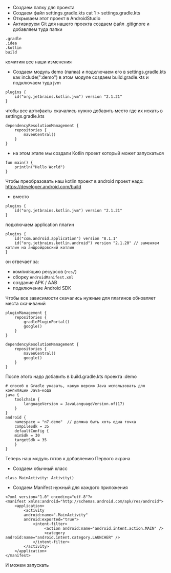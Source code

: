 - Создаем папку для проекта
- Создаем файл settings.gradle.kts
  cat 1 > settings.gradle.kts
- Открываем этот проект в AndroidStudio
- Активируем Git для нашего проекта
  создаем файл .gitignore и добавляем туда папки
```
.gradle  
.idea  
.kotlin  
build
```
  комитим все наши изменения
- Создаем модуль demo (папка) и подключаем его в settings.gradle.kts как include(":demo")
  в этом модуле создаем build.gradle.kts и подключаем туда jvm
```
plugins {  
    id("org.jetbrains.kotlin.jvm") version "2.1.21"  
}
```
чтобы все артифакты скачались нужно добавить место где их искать в settings.gradle.kts
```
dependencyResolutionManagement {  
    repositories {  
        mavenCentral()  
    }  
}
```
- на этом этапе мы создали Kotlin проект который может запускаться
```
fun main() {  
    println("Hello World")  
}
```
Чтобы преобразовать наш kotlin проект в android проект надо:
https://developer.android.com/build
- вместо 
```
plugins {  
    id("org.jetbrains.kotlin.jvm") version "2.1.21"  
}
```
подключаем application плагин
```
plugins {  
    id("com.android.application") version "8.1.1"  
    id("org.jetbrains.kotlin.android") version "2.1.20" // заменяем котлин на андройдовский котлин
}
```
он отвечает за:
- компиляцию ресурcов (`res/`)
- сборку `AndroidManifest.xml`
- создание APK / AAB
- подключение Android SDK

Чтобы все зависимости скачались нужные для плагинов обновляет места скачиваний 
```
pluginManagement {  
    repositories {  
        gradlePluginPortal()  
        google()  
    }  
}  
  
dependencyResolutionManagement {  
    repositories {  
        mavenCentral()  
        google()  
    }  
}
```

После этого надо добавить в build.gradle.kts проекта :demo
```
# способ в Gradle указать, какую версию Java использовать для компиляции Java-кода
java {  
    toolchain {  
        languageVersion = JavaLanguageVersion.of(17)  
    }  
}
android {  
    namespace = "n7.demo"  // должна быть хоть одна точка
    compileSdk = 35 
    defaultConfig {  
    minSdk = 30  
    targetSdk = 35  
	}
}
```
Теперь наш модуль готов к добавлению Первого экрана
- Создаем обычный класс
```
class MainActivity: Activity()
```
- Создаем Manifest нужный для каждого приложения
```
<?xml version="1.0" encoding="utf-8"?>  
<manifest xmlns:android="http://schemas.android.com/apk/res/android">  
    <application>        
	    <activity 
	    android:name=".MainActivity"  
	    android:exported="true">  
            <intent-filter>
                 <action android:name="android.intent.action.MAIN" />  
                 <category android:name="android.intent.category.LAUNCHER" />  
            </intent-filter>        
	    </activity>    
    </application>
</manifest>
```
И можем запускать